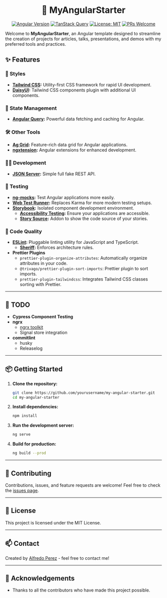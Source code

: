 <div align="center">

# 🚀 MyAngularStarter

[![Angular Version](https://img.shields.io/badge/Angular-v18-dd0031.svg)](https://angular.io)
[![TanStack Query](https://img.shields.io/badge/Angular_Query-v1.0-blue.svg)](https://tanstack.com/query/latest)
[![License: MIT](https://img.shields.io/badge/License-MIT-yellow.svg)](https://opensource.org/licenses/MIT)
[![PRs Welcome](https://img.shields.io/badge/PRs-welcome-brightgreen.svg)](CONTRIBUTING.md)

</div>

Welcome to **MyAngularStarter**, an Angular template designed to streamline the creation of projects for articles, talks, presentations, and demos with my preferred tools and practices.

## ✨ Features

### 🎨 Styles

- **[Tailwind CSS](https://tailwindcss.com/docs/guides/angular):** Utility-first CSS framework for rapid UI development.
- **[DaisyUI](https://daisyui.com/docs/install):** Tailwind CSS components plugin with additional UI components.

### 🔄 State Management

- **[Angular Query](https://tanstack.com/query/latest/docs/framework/angular/installation):** Powerful data fetching and caching for Angular.

### 🛠️ Other Tools

- **[Ag Grid](https://www.ag-grid.com/angular-data-grid/getting-started/):** Feature-rich data grid for Angular applications.
- **[ngxtension](https://www.npmjs.com/package/ngxtension):** Angular extensions for enhanced development.

### 🧑‍💻 Development

- **[JSON Server](https://www.npmjs.com/package/json-server):** Simple full fake REST API.

### 🧪 Testing

- **[ng-mocks](https://ng-mocks.sudo.eu/extra/install):** Test Angular applications more easily.
- **[Web Test Runner](https://dev.to/danywalls/testing-in-angular-replace-karma-to-web-test-runner-5gag):** Replaces Karma for more modern testing setups.
- **[Storybook](https://storybook.js.org/docs/angular/get-started/introduction):** Isolated component development environment.
  - **[Accessibility Testing](https://storybook.js.org/docs/writing-tests/accessibility-testing):** Ensure your applications are accessible.
  - **[Story Source](https://www.npmjs.com/package/@storybook/addon-storysource):** Addon to show the code source of your stories.

### 🌟 Code Quality

- **[ESLint](https://github.com/angular-eslint/angular-eslint):** Pluggable linting utility for JavaScript and TypeScript.
  - **[Sheriff](https://github.com/softarc-consulting/sheriff):** Enforces architecture rules.
- **Prettier Plugins**
  - `prettier-plugin-organize-attributes`: Automatically organize attributes in your code.
  - `@trivago/prettier-plugin-sort-imports`: Prettier plugin to sort imports.
  - `prettier-plugin-tailwindcss`: Integrates Tailwind CSS classes sorting with Prettier.

---

## 📝 TODO

- **Cypress Component Testing**
- **ngrx**
  - [ngrx toolkit](https://github.com/angular-architects/ngrx-toolkit)
  - Signal store integration
- **commitlint**
  - husky
  - Releaselog

---

## 📦 Getting Started

1. **Clone the repository:**

   ```sh
   git clone https://github.com/yourusername/my-angular-starter.git
   cd my-angular-starter
   ```

2. **Install dependencies:**

   ```sh
   npm install
   ```

3. **Run the development server:**

   ```sh
   ng serve
   ```

4. **Build for production:**
   ```sh
   ng build --prod
   ```

---

## 🤝 Contributing

Contributions, issues, and feature requests are welcome! Feel free to check the [issues page](https://github.com/yourusername/my-angular-starter/issues).

---

## 📜 License

This project is licensed under the MIT License.

---

## 📫 Contact

Created by [Alfredo Perez](https://alfredo-perez.dev) - feel free to contact me!

---

## 🌟 Acknowledgements

- Thanks to all the contributors who have made this project possible.
